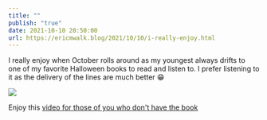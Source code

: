 ```yaml
---
title: ""
publish: "true"
date: 2021-10-10 20:50:00
url: https://ericmwalk.blog/2021/10/10/i-really-enjoy.html
---
```


I really enjoy when October rolls around as my youngest always drifts to one of my favorite Halloween books to read and listen to. I prefer listening to it as the delivery of the lines are much better 😁

![](https://ericmwalk.blog/uploads/2021/f0a0975e23.jpg)

Enjoy this [video for those of you who don't have the book](https://anywhere.comedycenter.org/programs/seinfeldhalloween)
